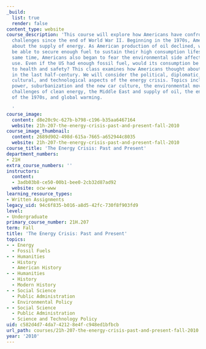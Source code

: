 ```yaml
---
_build:
  list: true
  render: false
content_type: website
course_description: 'This course will explore how Americans have confronted energy
  challenges since the end of World War II. Beginning in the 1970s, Americans worried
  about the supply of energy. As American production of oil declined, would the US
  be able to secure enough fuel to sustain their high consumption lifestyles? At the
  same time, Americans also began to fear the environmental side affects of energy
  use. Even if the US had enough fossil fuel, would its consumption be detrimental
  to health and safety? This class examines how Americans thought about these questions
  in the last half-century. We will consider the political, diplomatic, economic,
  cultural, and technological aspects of the energy crisis. Topics include nuclear
  power, suburbanization and the new car culture, the environmental movement and the
  challenges of clean energy, the Middle East and supply of oil, the energy crisis
  of the 1970s, and global warming.

  '
course_image:
  content: d8e20c9c-627b-b798-c196-b35aa6467164
  website: 21h-207-the-energy-crisis-past-and-present-fall-2010
course_image_thumbnail:
  content: 2689d902-498d-615a-7665-a652944c8035
  website: 21h-207-the-energy-crisis-past-and-present-fall-2010
course_title: 'The Energy Crisis: Past and Present'
department_numbers:
- 21H
extra_course_numbers: ''
instructors:
  content:
  - 3adb03b8-ce50-00b1-bee0-2cb32d87ad92
  website: ocw-www
learning_resource_types:
- Written Assignments
legacy_uid: 94c6f835-b016-a8d5-42fc-730f8f903fd9
level:
- Undergraduate
primary_course_number: 21H.207
term: Fall
title: 'The Energy Crisis: Past and Present'
topics:
- - Energy
  - Fossil Fuels
- - Humanities
  - History
  - American History
- - Humanities
  - History
  - Modern History
- - Social Science
  - Public Administration
  - Environmental Policy
- - Social Science
  - Public Administration
  - Science and Technology Policy
uid: c582d4d7-4da7-4212-8e4f-c948ed1bfbcb
url_path: courses/21h-207-the-energy-crisis-past-and-present-fall-2010
year: '2010'
---
```

